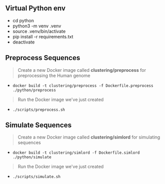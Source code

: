 ## Virtual Python env

- cd python
- python3 -m venv .venv
- source .venv/bin/activate
- pip install -r requirements.txt
- deactivate

## Preprocess Sequences

> Create a new Docker image called **clustering/preprocess** for preprocessing the Human genome

- `docker build -t clustering/preprocess -f Dockerfile.preprocess ./python/preprocess`

> Run the Docker image we've just created

- `./scripts/preprocess.sh`

## Simulate Sequences

> Create a new Docker image called **clustering/simlord** for simulating sequences

- `docker build -t clustering/simlord -f Dockerfile.simlord ./python/simulate`

> Run the Docker image we've just created

- `./scripts/simulate.sh`
